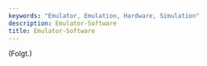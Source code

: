 ```yaml
---
keywords: "Emulator, Emulation, Hardware, Simulation"
description: Emulator-Software
title: Emulator-Software
---
```


(Folgt.)
